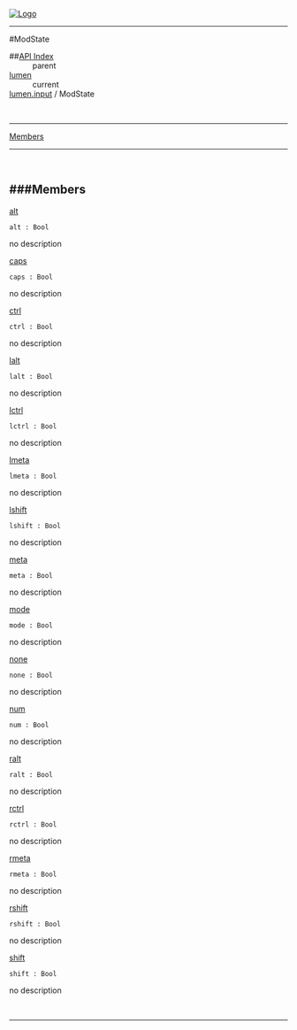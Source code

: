 
[![Logo](../../../images/logo.png)](../../../index.html)

---

#ModState


##[API Index](../../../api/index.html#lumen.input)   
&emsp;&emsp;&emsp;parent    
[lumen](../)     
&emsp;&emsp;&emsp;current    
[lumen.input](./) / ModState

<br/>

---


[Members](#Members)   


---

&nbsp;   

<a class="lift" name="Members" ></a>
###Members   
---
<a class="lift" name="alt" href="#alt">alt</a>



`alt : Bool`

<span class="small_desc_flat"> no description </span>   

<a class="lift" name="caps" href="#caps">caps</a>



`caps : Bool`

<span class="small_desc_flat"> no description </span>   

<a class="lift" name="ctrl" href="#ctrl">ctrl</a>



`ctrl : Bool`

<span class="small_desc_flat"> no description </span>   

<a class="lift" name="lalt" href="#lalt">lalt</a>



`lalt : Bool`

<span class="small_desc_flat"> no description </span>   

<a class="lift" name="lctrl" href="#lctrl">lctrl</a>



`lctrl : Bool`

<span class="small_desc_flat"> no description </span>   

<a class="lift" name="lmeta" href="#lmeta">lmeta</a>



`lmeta : Bool`

<span class="small_desc_flat"> no description </span>   

<a class="lift" name="lshift" href="#lshift">lshift</a>



`lshift : Bool`

<span class="small_desc_flat"> no description </span>   

<a class="lift" name="meta" href="#meta">meta</a>



`meta : Bool`

<span class="small_desc_flat"> no description </span>   

<a class="lift" name="mode" href="#mode">mode</a>



`mode : Bool`

<span class="small_desc_flat"> no description </span>   

<a class="lift" name="none" href="#none">none</a>



`none : Bool`

<span class="small_desc_flat"> no description </span>   

<a class="lift" name="num" href="#num">num</a>



`num : Bool`

<span class="small_desc_flat"> no description </span>   

<a class="lift" name="ralt" href="#ralt">ralt</a>



`ralt : Bool`

<span class="small_desc_flat"> no description </span>   

<a class="lift" name="rctrl" href="#rctrl">rctrl</a>



`rctrl : Bool`

<span class="small_desc_flat"> no description </span>   

<a class="lift" name="rmeta" href="#rmeta">rmeta</a>



`rmeta : Bool`

<span class="small_desc_flat"> no description </span>   

<a class="lift" name="rshift" href="#rshift">rshift</a>



`rshift : Bool`

<span class="small_desc_flat"> no description </span>   

<a class="lift" name="shift" href="#shift">shift</a>



`shift : Bool`

<span class="small_desc_flat"> no description </span>   



&nbsp;
&nbsp;
&nbsp;

---  


&nbsp;   
&nbsp;   